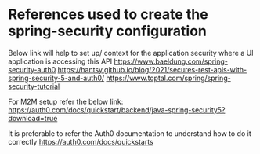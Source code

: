 # References used to create the spring-security configuration

Below link will help to set up/ context for the application security where a UI application is accessing this API
https://www.baeldung.com/spring-security-auth0
https://hantsy.github.io/blog/2021/secures-rest-apis-with-spring-security-5-and-auth0/
https://www.toptal.com/spring/spring-security-tutorial

For M2M setup refer the below link:
https://auth0.com/docs/quickstart/backend/java-spring-security5?download=true

It is preferable to refer the Auth0 documentation to understand how to do it correctly
https://auth0.com/docs/quickstarts
